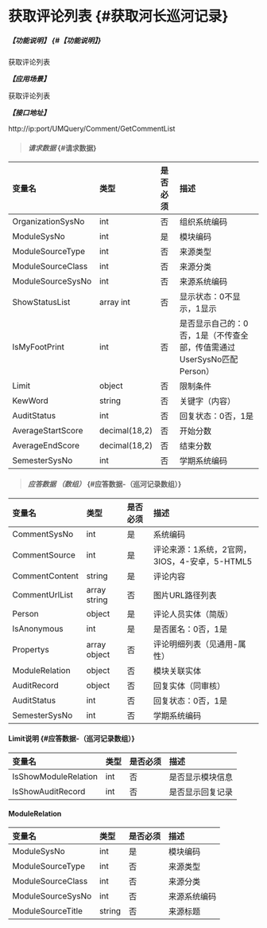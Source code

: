 # 获取评论列表 {#获取河长巡河记录}

##### _【功能说明】_ {#【功能说明】}

获取评论列表

_**【应用场景】**_

获取评论列表

_**【接口地址】**_

http://ip:port/UMQuery/Comment/GetCommentList

> #### _请求数据_ {#请求数据}

| 变量名 | 类型 | 是否必须 | 描述 |
| :--- | :--- | :--- | :--- |
| OrganizationSysNo | int | 否 | 组织系统编码 |
| ModuleSysNo | int | 是 | 模块编码 |
| ModuleSourceType | int | 否 | 来源类型 |
| ModuleSourceClass | int | 否 | 来源分类 |
| ModuleSourceSysNo | int | 否 | 来源系统编码 |
| ShowStatusList | array int | 否 | 显示状态：0不显示，1显示 |
| IsMyFootPrint | int | 否 | 是否显示自己的：0否，1是（不传查全部，传值需通过UserSysNo匹配Person） |
| Limit | object | 否 | 限制条件 |
| KewWord | string | 否 | 关键字（内容） |
| AuditStatus | int | 否 | 回复状态：0否，1是 |
| AverageStartScore | decimal\(18,2\) | 否 | 开始分数 |
| AverageEndScore | decimal\(18,2\) | 否 | 结束分数 |
| SemesterSysNo | int | 否 | 学期系统编码 |


> #### _应答数据 （数组）_ {#应答数据-（巡河记录数组）}

| 变量名 | 类型 | 是否必须 | 描述 |
| :--- | :--- | :--- | :--- |
| CommentSysNo | int | 是 | 系统编码 |
| CommentSource | int | 是 | 评论来源：1系统，2官网，3IOS，4-安卓，5-HTML5 |
| CommentContent | string | 是 | 评论内容 |
| CommentUrlList | array string | 否 | 图片URL路径列表 |
| Person | object | 是 | 评论人员实体（简版） |
| IsAnonymous | int | 是 | 是否匿名：0否，1是 |
| Propertys | array object | 否 | 评论明细列表（见通用-属性） |
| ModuleRelation | object | 否 | 模块关联实体 |
| AuditRecord | object | 否 | 回复实体（同审核） |
| AuditStatus | int | 否 | 回复状态：0否，1是 |
| SemesterSysNo | int | 否 | 学期系统编码 |



#### Limit说明 {#应答数据-（巡河记录数组）}

| 变量名 | 类型 | 是否必须 | 描述 |
| :--- | :--- | :--- | :--- |
| IsShowModuleRelation | int | 否 | 是否显示模块信息 |
| IsShowAuditRecord | int | 否 | 是否显示回复记录 |

#### ModuleRelation 

| 变量名 | 类型 | 是否必须 | 描述 |
| :--- | :--- | :--- | :--- |
| ModuleSysNo | int | 是 | 模块编码 |
| ModuleSourceType | int | 否 | 来源类型 |
| ModuleSourceClass | int | 否 | 来源分类 |
| ModuleSourceSysNo | int | 否 | 来源系统编码 |
| ModuleSourceTitle| string| 否 | 来源标题|






